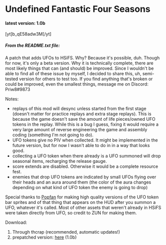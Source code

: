 # Undefined Fantastic Four Seasons
#### latest version: 1.0b

[yt]b_qE58adw3M[/yt]  
##### From the README.txt file:  
A patch that adds UFOs to HSiFS. Why? Because it's possible, duh.
Though for now, it's only a beta version. Why it is technically complete, there are most likely things that can (and should) be improved.
Since I wouldn't be able to find all of these issue by myself, I decided to share this, uh, semi-tested version for others to test too.
If you find anything that's broken or could be improved, even the smallest things, message me on Discord: Priw8#9873

Notes:
- replays of this mod will desync unless started from the first stage (doesn't matter for practice replays and extra stage replays). This is because the game doesn't save the amount of life pieces/owned UFO tokens in the replay. While this is a bug I guess, fixing it would require a very large amount of reverse engineering the game and assembly coding (something I'm not going to do).
- UFO tokens give no PIV when collected. It might be implemented in the future version, but for now I wasn't able to do in in a way that looks good.
- collecting a UFO token when there already is a UFO summoned will drop seasonal items, recharging the release gauge.
- score extends are disabled. Otherwise it would be a complete resource fest.
- enemies that drop UFO tokens are indicated by small UFOs flying over their heads and an aura around them (the color of the aura changes depending on what kind of UFO token the enemy is going to drop)

Special thanks to [Popfan](https://twitter.com/gensakudan) for making high quality versions of the UFO token bar sprites and of that thing that appears on the HUD after you summon a UFO, whatever it's called.
Most of other assets that weren't already in HSiFS were taken directly from UFO, so credit to ZUN for making them.

Download:
1. Through thcrap (recommended, automatic updates!)
2. prepatched version: [here](https://mega.nz/#!Qk5QkIYQ!GHXdFRZBa0aigIwG8FqEcWiE1jMTcNm8EeclKcvLUhQ) (1.0b)